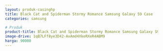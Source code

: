 ```yaml
---
layout: produk-casinghp
title: Black Cat and Spiderman Stormy Romance Samsung Galaxy S9 Case
categories: samsung

# Produk
product-title: Black Cat and Spiderman Stormy Romance Samsung Galaxy S9 Case
image-drive: 1qB7LFf8ye3D42-AxAmd4XkeRXeR4ABM9
harga: 90000
---
```

